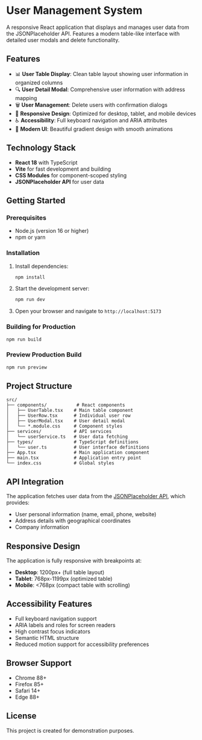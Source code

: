 # User Management System

A responsive React application that displays and manages user data from the JSONPlaceholder API. Features a modern table-like interface with detailed user modals and delete functionality.

## Features

- 📊 **User Table Display**: Clean table layout showing user information in organized columns
- 🔍 **User Detail Modal**: Comprehensive user information with address mapping
- 🗑️ **User Management**: Delete users with confirmation dialogs
- 📱 **Responsive Design**: Optimized for desktop, tablet, and mobile devices
- ♿ **Accessibility**: Full keyboard navigation and ARIA attributes
- 🎨 **Modern UI**: Beautiful gradient design with smooth animations

## Technology Stack

- **React 18** with TypeScript
- **Vite** for fast development and building
- **CSS Modules** for component-scoped styling
- **JSONPlaceholder API** for user data

## Getting Started

### Prerequisites

- Node.js (version 16 or higher)
- npm or yarn

### Installation

1. Install dependencies:
   ```bash
   npm install
   ```

2. Start the development server:
   ```bash
   npm run dev
   ```

3. Open your browser and navigate to `http://localhost:5173`

### Building for Production

```bash
npm run build
```

### Preview Production Build

```bash
npm run preview
```

## Project Structure

```
src/
├── components/           # React components
│   ├── UserTable.tsx    # Main table component
│   ├── UserRow.tsx      # Individual user row
│   ├── UserModal.tsx    # User detail modal
│   └── *.module.css     # Component styles
├── services/            # API services
│   └── userService.ts   # User data fetching
├── types/               # TypeScript definitions
│   └── user.ts          # User interface definitions
├── App.tsx              # Main application component
├── main.tsx             # Application entry point
└── index.css            # Global styles
```

## API Integration

The application fetches user data from the [JSONPlaceholder API](https://jsonplaceholder.typicode.com/users), which provides:

- User personal information (name, email, phone, website)
- Address details with geographical coordinates
- Company information

## Responsive Design

The application is fully responsive with breakpoints at:
- **Desktop**: 1200px+ (full table layout)
- **Tablet**: 768px-1199px (optimized table)
- **Mobile**: <768px (compact table with scrolling)

## Accessibility Features

- Full keyboard navigation support
- ARIA labels and roles for screen readers
- High contrast focus indicators
- Semantic HTML structure
- Reduced motion support for accessibility preferences

## Browser Support

- Chrome 88+
- Firefox 85+
- Safari 14+
- Edge 88+

## License

This project is created for demonstration purposes. 